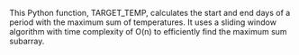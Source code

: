 This Python function, TARGET_TEMP, calculates the start and end days of a period with the maximum sum of temperatures. It uses a sliding window algorithm with time complexity of O(n) to efficiently find the maximum sum subarray.

